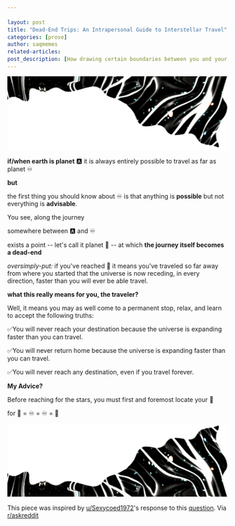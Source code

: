 ```yaml
---

layout: post
title: "Dead-End Trips: An Intrapersonal Guide to Interstellar Travel"
categories: [prose]
author: saqmemes
related-articles:
post_description: [How drawing certain boundaries between you and your higher self may reveal your true potential. Plus the one thing you should know before next voyage]
---
```



![space1](/assets/post_media/2021-3-21-dead-end-trips/deadendtop1.jpg "space1")

**if/when earth is planet** 🅰️ 
it is always entirely possible
to travel as far as planet ♾️

**but**

the first thing you should know about ♾️
is that anything is **possible** but not everything is **advisable**.


You see, along the journey

somewhere between 🅰️ and ♾️

exists a point -- let's call it planet 🦓 --
at which **the journey itself becomes a dead-end**


*oversimply-put:*
if you've reached 🦓
it means you’ve traveled so far away from where you started
that the universe is now receding, in every direction,
faster than you will ever be able travel.


**what this really means for you, the traveler?**

Well, it means you may as well come to a permanent stop, relax, and learn to accept the following truths:

✅You will never reach your destination because the universe is expanding faster than you can travel.

✅You will never return home because the universe is expanding faster than you can travel.

✅You will never reach any destination, even if you travel forever.



**My Advice?**

Before reaching for the stars, you must first and foremost locate your 🦓 


for 🦓 = ♾️ = ♾️ = 🦓



![space2](/assets/post_media/2021-3-21-dead-end-trips/deadendbottom1.jpg "space2")





This piece was inspired by [u/Sexycoed1972](https://www.reddit.com/user/Sexycoed1972/)'s response to this [question](https://www.reddit.com/r/AskReddit/comments/k2c9rp/what_is_the_scariestcreepiest_theory_you_know/gdu778g/?utm_source=reddit&utm_medium=web2x&context=3). Via [r/askreddit](https://www.reddit.com/r/AskReddit/)
